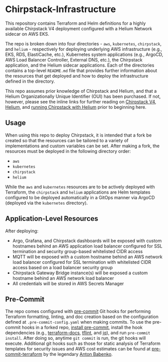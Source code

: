 # Chirpstack-Infrastructure

This repository contains Terraform and Helm definitions for a highly available Chirpstack V4 deployment configured with a Helium Network sidecar on AWS EKS.

The repo is broken down into four directories - `aws`, `kubernetes`,  `chirpstack`, and `helium` - respectively for deploying underlying AWS infrastructure (e.g., EKS, RDS, ElastiCache, etc.), Kubernetes system applications (e.g., ArgoCD, AWS Load Balancer Controller, External DNS, etc.), the Chirpstack application, and the Helium sidecar applications. Each of the directories contains a top-level `README.md` file that provides further information about the resources that get deployed and how to deploy the infrastructure defined in the directory.

This repo assumes prior knowledge of Chirpstack and Helium, and that a Helium Organizationally Unique Identifier (OUI) has been purchased. If not, however, please see the inline links for further reading on [Chirpstack V4](https://www.chirpstack.io/docs/), [Helium](https://www.helium.com/), and [running Chirpstack with Helium](https://docs.helium.com/iot/run-an-lns) prior to beginning here.

## Usage

When using this repo to deploy Chirpstack, it is intended that a fork be created so that the resources can be tailored to a variety of implementations and custom variables can be set. After making a fork, the resources must be deployed in the following directory order:
- `aws`
- `kubernetes`
- `chirpstack`
- `helium`

While the `aws` and `kubernetes` resources are to be actively deployed with Terraform, the `chirpstack` and `helium` applications are Helm templates configured to be deployed automatically in a GitOps manner via ArgoCD (deployed via the `kubernetes` directory).

## Application-Level Resources

After deploying:
- Argo, Grafana, and Chirpstack dashboards will be exposed with custom hostnames behind an AWS application load balancer configured for SSL termination and security group-based whitelisted CIDR access
- MQTT will be exposed with a custom hostname behind an AWS network load balancer configured for SSL termination with whitelisted CIDR access based on a load balancer security group
- Chirpstack Gateway Bridge instance(s) will be exposed a custom hostname behind an AWS network load balancer
- All credentials will be stored in AWS Secrets Manager

## Pre-Commit

The repo comes configured with [pre-commit](https://pre-commit.com/) Git hooks for performing Terraform formatting, linting, and doc creation based on the configuration defined at `.pre-commit-config.yaml` when making commits. To use the pre-commit hooks in a forked repo, [install pre-commit](https://pre-commit.com/#install), install the hook dependencies (e.g., [terraform-docs](https://github.com/terraform-docs/terraform-docs?tab=readme-ov-file#installation), [tflint](https://github.com/terraform-linters/tflint?tab=readme-ov-file#installation), and [jq](https://github.com/jqlang/jq?tab=readme-ov-file#installation)), and run `pre-commit install`. After doing so, anytime `git commit` is run, the git hooks will execute. Additional git hooks such as those for static analysis of Terraform templates for security issues and AWS cost estimates can be found at [pre-commit-terraform](https://github.com/antonbabenko/pre-commit-terraform?tab=readme-ov-file#available-hooks) by the legendary [Anton Babenko](https://www.antonbabenko.com/).

